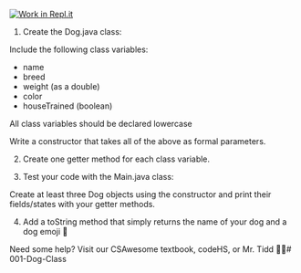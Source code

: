 [![Work in Repl.it](https://classroom.github.com/assets/work-in-replit-14baed9a392b3a25080506f3b7b6d57f295ec2978f6f33ec97e36a161684cbe9.svg)](https://classroom.github.com/online_ide?assignment_repo_id=3284379&assignment_repo_type=AssignmentRepo)
1. Create the Dog.java class: 

Include the following class variables:
* name
* breed
* weight (as a double)
* color
* houseTrained (boolean)

All class variables should be declared lowercase

Write a constructor that takes all of the above as formal parameters.


2. Create one getter method for each class variable. 



3. Test your code with the Main.java class:

Create at least three Dog objects using the constructor and print their fields/states with your getter methods. 

4. Add a toString method that simply returns the name of your dog and a dog emoji 🐶



Need some help? Visit our CSAwesome textbook, codeHS, or Mr. Tidd 👨‍💻# 001-Dog-Class
